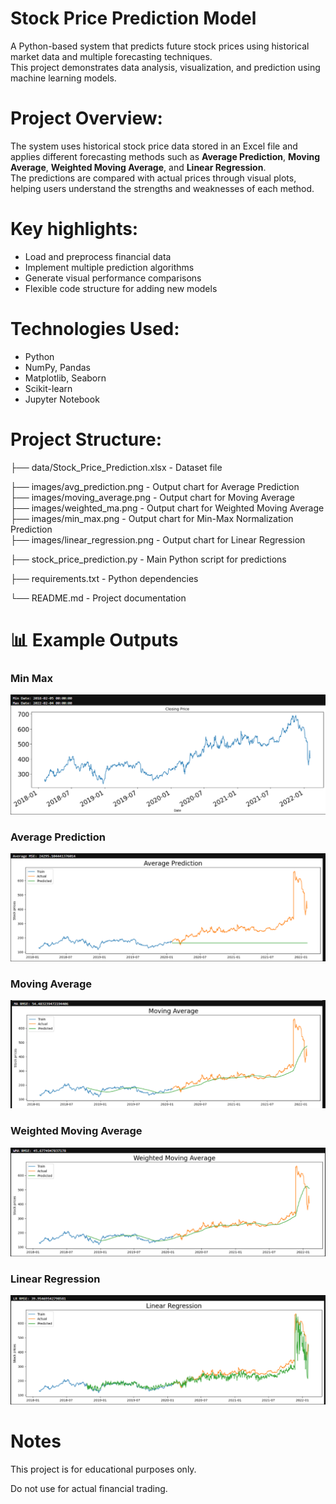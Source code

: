 # Stock Price Prediction Model

A Python-based system that predicts future stock prices using historical market data and multiple forecasting techniques.  
This project demonstrates data analysis, visualization, and prediction using machine learning models.

# Project Overview:
The system uses historical stock price data stored in an Excel file and applies different forecasting methods such as **Average Prediction**, **Moving Average**, **Weighted Moving Average**, and **Linear Regression**.  
The predictions are compared with actual prices through visual plots, helping users understand the strengths and weaknesses of each method.

# Key highlights:
- Load and preprocess financial data
- Implement multiple prediction algorithms
- Generate visual performance comparisons
- Flexible code structure for adding new models

# Technologies Used:
- Python
- NumPy, Pandas
- Matplotlib, Seaborn
- Scikit-learn
- Jupyter Notebook

# Project Structure:

├── data/Stock_Price_Prediction.xlsx   - Dataset file

├── images/avg_prediction.png          - Output chart for Average Prediction  
├── images/moving_average.png          - Output chart for Moving Average  
├── images/weighted_ma.png             - Output chart for Weighted Moving Average  
├── images/min_max.png                  - Output chart for Min-Max Normalization Prediction  
├── images/linear_regression.png       - Output chart for Linear Regression

├── stock_price_prediction.py          - Main Python script for predictions

├── requirements.txt                   - Python dependencies

└── README.md                          - Project documentation  

# 📊 Example Outputs

### Min Max
![Minimum and Maximum](screenshots/min_max.png)

### Average Prediction
![Average Prediction](screenshots/avg_prediction.png)

### Moving Average
![Moving Average](screenshots/moving_average.png)

### Weighted Moving Average
![Weighted Moving Average](screenshots/weighted_moving_avg.png)

### Linear Regression
![Linear Regression](screenshots/linear_regression.png)

# Notes
This project is for educational purposes only.

Do not use for actual financial trading.
